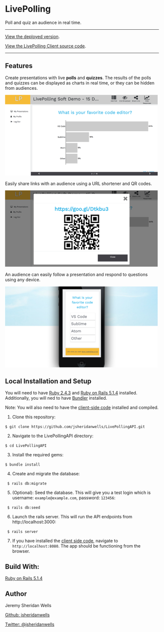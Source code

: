 # LivePolling
Poll and quiz an audience in real time.
<hr>

[View the deployed version](http://jeremywells.io/live-polling).

[View the LivePolling Client source code](https://github.com/jsheridanwells/LivePolling).

<hr>

## Features

Create presentations with live __polls__ and __quizzes__. The results of the polls and quizzes can be displayed as charts in real time, or they can be hidden from audiences.
 
 <img src="https://github.com/jsheridanwells/LivePolling/blob/master/documentation/live-polling1.png" width="500" />
 
Easily share links with an audience using a URL shortener and QR codes.

<img src="https://github.com/jsheridanwells/LivePolling/blob/master/documentation/live-polling2.png" width="500" />
 
An audience can easily follow a presentation and respond to questions using any device.

<img src="https://github.com/jsheridanwells/LivePolling/blob/master/documentation/live-polling3.png" width="500" />
 
 ## Local Installation and Setup
 You will need to have [Ruby 2.4.3](https://www.ruby-lang.org/en/downloads/) and [Ruby on Rails 5.1.4](http://rubyonrails.org/) installed. Additionally, you will ned to have [Bundler](https://bundler.io/) installed.
 
 Note: You will also need to have the [client-side code](https://github.com/jsheridanwells/LivePolling) installed and compiled. 
 
 1. Clone this repository: 
 
 ```$ git clone https://github.com/jsheridanwells/LivePollingAPI.git```
 
 2. Navigate to the LivePollingAPI directory:
 
 ```$ cd LivePollingAPI```
 
 3. Install the required gems:
 
 ```$ bundle install```
 
 4. Create and migrate the database:
 
 ``` $ rails db:migrate```
 
 5. (Optional): Seed the database. This will give you a test login which is username: `example@example.com`, password: `123456`:
 
 ``` $ rails db:seed```
 
 6. Launch the rails server. This will run the API endpoints from http://localhost:3000:
 
 ``` $ rails server```
 
 7. If you have installed the [client side code](https://github.com/jsheridanwells/LivePolling), navigate to `http://localhost:8080`. The app should be functioning from the browser.
 
 ## Build With:

[Ruby on Rails 5.1.4](http://rubyonrails.org/)

## Author
  Jeremy Sheridan Wells

  [Github: jsheridanwells](http://www.github.com/jsheridanwells)

  [Twitter: @jsheridanwells](http://twitter.com/jsheridanwells)
